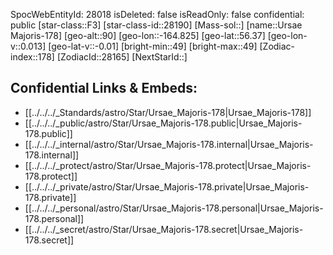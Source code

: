 ﻿---
location:
- 56.37
- 164.825
- 90
tags:
- astro/Star
type: Star
---

SpocWebEntityId: 28018
isDeleted: false
isReadOnly: false
confidential: public
[star-class::F3]
[star-class-id::28190]
[Mass-sol::]
[name::Ursae Majoris-178]
[geo-alt::90]
[geo-lon::-164.825]
[geo-lat::56.37]
[geo-lon-v::0.013]
[geo-lat-v::-0.01]
[bright-min::49]
[bright-max::49]
[Zodiac-index::178]
[ZodiacId::28165]
[NextStarId::]



## Confidential Links & Embeds: 
- [[../../../_Standards/astro/Star/Ursae_Majoris-178|Ursae_Majoris-178]] 
- [[../../../_public/astro/Star/Ursae_Majoris-178.public|Ursae_Majoris-178.public]] 
- [[../../../_internal/astro/Star/Ursae_Majoris-178.internal|Ursae_Majoris-178.internal]] 
- [[../../../_protect/astro/Star/Ursae_Majoris-178.protect|Ursae_Majoris-178.protect]] 
- [[../../../_private/astro/Star/Ursae_Majoris-178.private|Ursae_Majoris-178.private]] 
- [[../../../_personal/astro/Star/Ursae_Majoris-178.personal|Ursae_Majoris-178.personal]] 
- [[../../../_secret/astro/Star/Ursae_Majoris-178.secret|Ursae_Majoris-178.secret]] 
